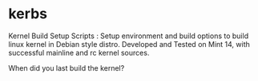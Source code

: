 kerbs
=====

Kernel Build Setup Scripts : Setup environment and build options to build linux kernel in 
Debian style distro. Developed and Tested on Mint 14, with successful mainline and rc kernel sources.

When did you last build the kernel?
